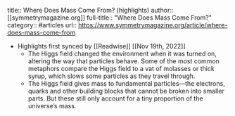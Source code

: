 title:: Where Does Mass Come From? (highlights)
author:: [[symmetrymagazine.org]]
full-title:: "Where Does Mass Come From?"
category:: #articles
url:: https://www.symmetrymagazine.org/article/where-does-mass-come-from

- Highlights first synced by [[Readwise]] [[Nov 19th, 2022]]
	- The Higgs field changed the environment when it was turned on, altering the way that particles behave. Some of the most common metaphors compare the Higgs field to a vat of molasses or thick syrup, which slows some particles as they travel through.
	- The Higgs field gives mass to fundamental particles—the electrons, quarks and other building blocks that cannot be broken into smaller parts. But these still only account for a tiny proportion of the universe’s mass.